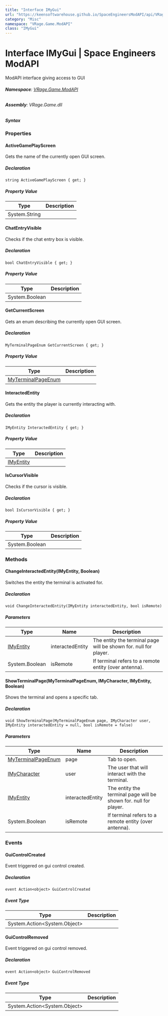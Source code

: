 ```yaml
---
title: "Interface IMyGui"
url: "https://keensoftwarehouse.github.io/SpaceEngineersModAPI/api/VRage.Game.ModAPI.IMyGui.html"
category: "Misc"
namespace: "VRage.Game.ModAPI"
class: "IMyGui"
---
```


# Interface IMyGui | Space Engineers ModAPI

ModAPI interface giving access to GUI

###### **Namespace**: [VRage.Game.ModAPI](https://keensoftwarehouse.github.io/SpaceEngineersModAPI/api/VRage.Game.ModAPI.html)

###### **Assembly**: VRage.Game.dll

##### Syntax

### Properties

#### ActiveGamePlayScreen

Gets the name of the currently open GUI screen.

##### Declaration

```
string ActiveGamePlayScreen { get; }
```

##### Property Value

| Type | Description |
| --- | --- |
| System.String |     |

#### ChatEntryVisible

Checks if the chat entry box is visible.

##### Declaration

```
bool ChatEntryVisible { get; }
```

##### Property Value

| Type | Description |
| --- | --- |
| System.Boolean |     |

#### GetCurrentScreen

Gets an enum describing the currently open GUI screen.

##### Declaration

```
MyTerminalPageEnum GetCurrentScreen { get; }
```

##### Property Value

| Type | Description |
| --- | --- |
| [MyTerminalPageEnum](https://keensoftwarehouse.github.io/SpaceEngineersModAPI/api/VRage.Game.ModAPI.MyTerminalPageEnum.html) |     |

#### InteractedEntity

Gets the entity the player is currently interacting with.

##### Declaration

```
IMyEntity InteractedEntity { get; }
```

##### Property Value

| Type | Description |
| --- | --- |
| [IMyEntity](https://keensoftwarehouse.github.io/SpaceEngineersModAPI/api/VRage.ModAPI.IMyEntity.html) |     |

#### IsCursorVisible

Checks if the cursor is visible.

##### Declaration

```
bool IsCursorVisible { get; }
```

##### Property Value

| Type | Description |
| --- | --- |
| System.Boolean |     |

### Methods

#### ChangeInteractedEntity(IMyEntity, Boolean)

Switches the entity the terminal is activated for.

##### Declaration

```
void ChangeInteractedEntity(IMyEntity interactedEntity, bool isRemote)
```

##### Parameters

| Type | Name | Description |
| --- | --- | --- |
| [IMyEntity](https://keensoftwarehouse.github.io/SpaceEngineersModAPI/api/VRage.ModAPI.IMyEntity.html) | interactedEntity | The entity the terminal page will be shown for. null for player. |
| System.Boolean | isRemote | If terminal refers to a remote entity (over antenna). |

#### ShowTerminalPage(MyTerminalPageEnum, IMyCharacter, IMyEntity, Boolean)

Shows the terminal and opens a specific tab.

##### Declaration

```
void ShowTerminalPage(MyTerminalPageEnum page, IMyCharacter user, IMyEntity interactedEntity = null, bool isRemote = false)
```

##### Parameters

| Type | Name | Description |
| --- | --- | --- |
| [MyTerminalPageEnum](https://keensoftwarehouse.github.io/SpaceEngineersModAPI/api/VRage.Game.ModAPI.MyTerminalPageEnum.html) | page | Tab to open. |
| [IMyCharacter](https://keensoftwarehouse.github.io/SpaceEngineersModAPI/api/VRage.Game.ModAPI.IMyCharacter.html) | user | The user that will interact with the terminal. |
| [IMyEntity](https://keensoftwarehouse.github.io/SpaceEngineersModAPI/api/VRage.ModAPI.IMyEntity.html) | interactedEntity | The entity the terminal page will be shown for. null for player. |
| System.Boolean | isRemote | If terminal refers to a remote entity (over antenna). |

### Events

#### GuiControlCreated

Event triggered on gui control created.

##### Declaration

```
event Action<object> GuiControlCreated
```

##### Event Type

| Type | Description |
| --- | --- |
| System.Action<System.Object\> |     |

#### GuiControlRemoved

Event triggered on gui control removed.

##### Declaration

```
event Action<object> GuiControlRemoved
```

##### Event Type

| Type | Description |
| --- | --- |
| System.Action<System.Object\> |     |